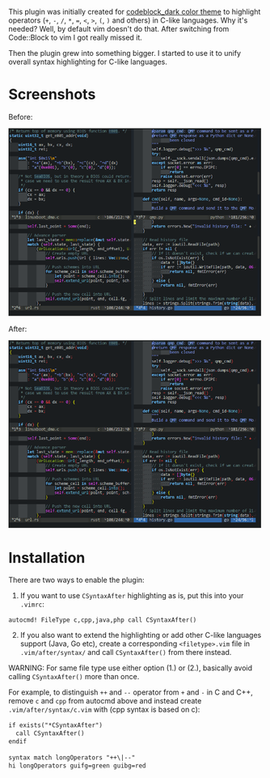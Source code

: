 This plugin was initially created for [codeblock_dark color theme](https://github.com/noscript/codeblocks-dark.vim)
to highlight operators (`+`, `-`, `/`, `*`, `=`, `<`, `>`, `(`, `)` and others) in C-like languages.
Why it's needed? Well, by default vim doesn't do that. After switching from Code::Block to vim I got really missed it.

Then the plugin grew into something bigger. I started to use it to unify overall syntax highlighting for C-like languages.

# Screenshots

Before:

<img src="screenshots/before.png" width="500">

After:

<img src="screenshots/after.png" width="500">

# Installation

There are two ways to enable the plugin:

1. If you want to use `CSyntaxAfter` highlighting as is, put this into your
`.vimrc`:
```vim
autocmd! FileType c,cpp,java,php call CSyntaxAfter()
```

2. If you also want to extend the highlighting or add other C-like languages
support (Java, Go etc), create a corresponding `<filetype>.vim` file in
`.vim/after/syntax/` and call `CSyntaxAfter()` from there instead.

WARNING: For same file type use either option (1.) or (2.), basically avoid calling
`CSyntaxAfter()` more than once.

For example, to distinguish `++` and `--` operator from `+` and `-` in C and C++,
remove `c` and `cpp` from autocmd above and instead create `.vim/after/syntax/c.vim`
with (cpp syntax is based on c):

```vim
if exists("*CSyntaxAfter")
  call CSyntaxAfter()
endif

syntax match longOperators "++\|--"
hi longOperators guifg=green guibg=red
```
